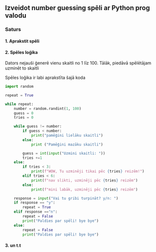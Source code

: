 ## Izveidot number guessing spēli ar Python prog valodu

### Saturs

#### 1. Aprakstit spēli
#### 2. Spēles loģika

Dators nejauši ģenerē vienu skaitli no 1 līz 100. Tālāk, piedāvā spēlētājam uzminēt to skaitli

Spēles loģika ir labi aprakstīta šajā koda

```py
import random

repeat = True

while repeat:
    number = random.randint(1, 100)
    guess = 0
    tries = 0

    while guess != number:
        if guess < number:
            print("pamēģini lielāku skaitli")
        else:
            print ("Pamēģini mazāku skaitli")

        guess = int(input("Uzmini skaitli: "))
        tries +=1
    else:
        if tries < 3:
            print(f"WOW, Tu uzminēji tikai pēc {tries} reizēm!")
        elif tries < 6:
            print(f"nav slikti, uzminēji pēc {tries} reizēm")
        else:
            print(f"mini labāk, uzminēji pēc {tries} reizēm")

    response = input("Vai tu gribi turpināt? y/n: ") 
    if response == "y":
        repeat = True 
    elif response =="n":
        repeat = False
        print("Paldies par spēli! bye bye")
    else:
        repeat = False
        print("Paldies par spēli! bye bye")
```
#### 3. un t.t



